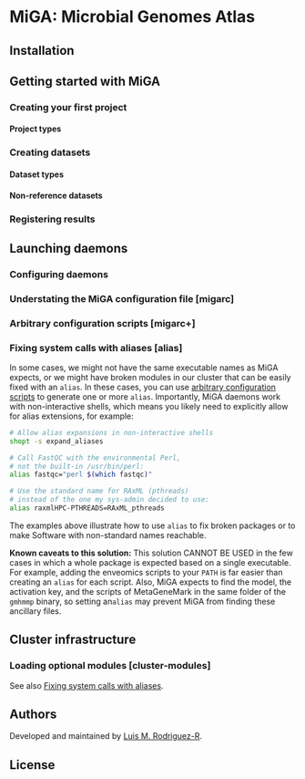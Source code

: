 MiGA: Microbial Genomes Atlas
=============================



Installation
------------



Getting started with MiGA
-------------------------

### Creating your first project

#### Project types

### Creating datasets

#### Dataset types

#### Non-reference datasets

### Registering results


Launching daemons
-----------------

### Configuring daemons


### Understating the MiGA configuration file [migarc]


### Arbitrary configuration scripts [migarc+]


### Fixing system calls with aliases [alias]

In some cases, we might not have the same executable names as MiGA expects, or we might have
broken modules in our cluster that can be easily fixed with an `alias`. In these cases, you can
use [arbitrary configuration scripts](#migarc+) to generate one or more `alias`. Importantly,
MiGA daemons work with non-interactive shells, which means you likely need to explicitly allow
for alias extensions, for example:

```bash
# Allow alias expansions in non-interactive shells
shopt -s expand_aliases

# Call FastQC with the environmental Perl,
# not the built-in /usr/bin/perl:
alias fastqc="perl $(which fastqc)"

# Use the standard name for RAxML (pthreads)
# instead of the one my sys-admin decided to use:
alias raxmlHPC-PTHREADS=RAxML_pthreads
```

The examples above illustrate how to use `alias` to fix broken packages or to make Software with
non-standard names reachable.

**Known caveats to this solution:** This solution CANNOT BE USED in the few cases in which a
whole package is expected based on a single executable. For example, adding the enveomics
scripts to your `PATH` is far easier than creating an `alias` for each script. Also, MiGA
expects to find the model, the activation key, and the scripts of MetaGeneMark in the same
folder of the `gmhmmp` binary, so setting an`alias` may prevent MiGA from finding these
ancillary files.


Cluster infrastructure
----------------------


### Loading optional modules [cluster-modules]


See also [Fixing system calls with aliases](#alias).



Authors
-------

Developed and maintained by [Luis M. Rodriguez-R](http://gplus.to/lrr).


License
-------



